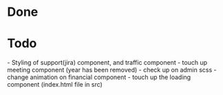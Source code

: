 <h1>Done</h1>

<h1>Todo</h1>
 - Styling of support(jira) component, and traffic component
 - touch up meeting component (year has been removed)
 - check up on admin scss
 - change animation on financial component
 - touch up the loading component (index.html file in src)